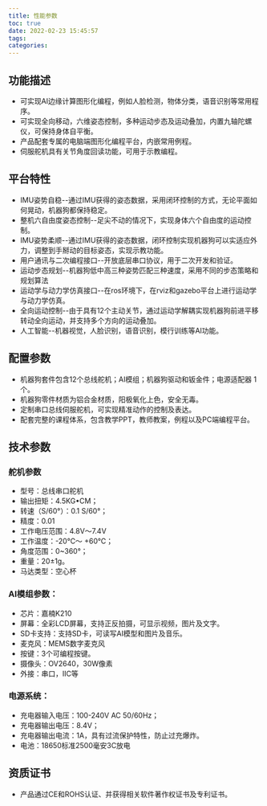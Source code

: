 ```yaml
---
title: 性能参数
toc: true
date: 2022-02-23 15:45:57
tags:
categories: 
---
```

## 功能描述
- 可实现AI边缘计算图形化编程，例如人脸检测，物体分类，语音识别等常用程序。
- 可实现全向移动，六维姿态控制，多种运动步态及运动叠加，内置九轴陀螺仪，可保持身体自平衡。
- 产品配套专属的电脑端图形化编程平台，内嵌常用例程。
- 伺服舵机具有关节角度回读功能，可用于示教编程。
## 平台特性
- IMU姿势自稳--通过IMU获得的姿态数据，采用闭环控制的方式，无论平面如何晃动，机器狗都保持稳定。
- 整机六自由度姿态控制--足尖不动的情况下，实现身体六个自由度的运动控制。
- IMU姿势柔顺--通过IMU获得的姿态数据，闭环控制实现机器狗可以实适应外力，调整到手掰动的目标姿态，实现示教功能。
- 用户通讯与二次编程接口--开放底层串口协议，用于二次开发和验证。
- 运动步态规划--机器狗低中高三种姿势匹配三种速度，采用不同的步态策略和规划算法
- 运动学与动力学仿真接口--在ros环境下，在rviz和gazebo平台上进行运动学与动力学仿真。
- 全向运动控制--由于具有12个主动关节，通过运动学解耦实现机器狗前进平移转动全向运动，并支持多个方向的运动叠加。
- 人工智能--机器视觉，人脸识别，语音识别，模行训练等AI功能。
## 配置参数
- 机器狗套件包含12个总线舵机；AI模组；机器狗驱动和钣金件；电源适配器 1个。
- 机器狗零件材质为铝合金材质，阳极氧化上色，安全无毒。
- 定制串口总线伺服舵机，可实现精准动作的控制及表达。
- 配套完整的课程体系，包含教学PPT，教师教案，例程以及PC端编程平台。
## 技术参数
### 舵机参数
- 型号：总线串口舵机
- 输出扭矩：4.5KG•CM；
- 转速（S/60°）：0.1 S/60°；
- 精度：0.01
- 工作电压范围：4.8V～7.4V
- 工作温度：-20℃～ +60℃；
- 角度范围：0~360°；
- 重量：20±1g。
- 马达类型：空心杯
### AI模组参数：
- 芯片：嘉楠K210
- 屏幕：全彩LCD屏幕，支持正反拍摄，可显示视频，图片及文字。
- SD卡支持：支持SD卡，可读写AI模型和图片及音乐。
- 麦克风：MEMS数字麦克风
- 按键：3个可编程按键。
- 摄像头：OV2640，30W像素
- 外接：串口，IIC等
### 电源系统：
- 充电器输入电压：100-240V AC 50/60Hz；
- 充电器输出电压：8.4V；
- 充电器输出电流：1A，具有过流保护特性，防止过充爆炸。
- 电池：18650标准2500毫安3C放电 
## 资质证书
- 产品通过CE和ROHS认证、并获得相关软件著作权证书及专利证书。
